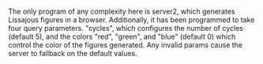 The only program of any complexity here is server2, which generates Lissajous figures in a browser.  Additionally, it has been programmed to take four query parameters.
"cycles", which configures the number of cycles (default 5), and the colors "red", "green", and "blue" (default 0) which control 
the color of the figures generated.  Any invalid params cause the server to fallback on the default values.
